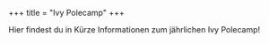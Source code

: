 +++
title = "Ivy Polecamp"
+++

Hier findest du in Kürze Informationen zum jährlichen Ivy Polecamp!
